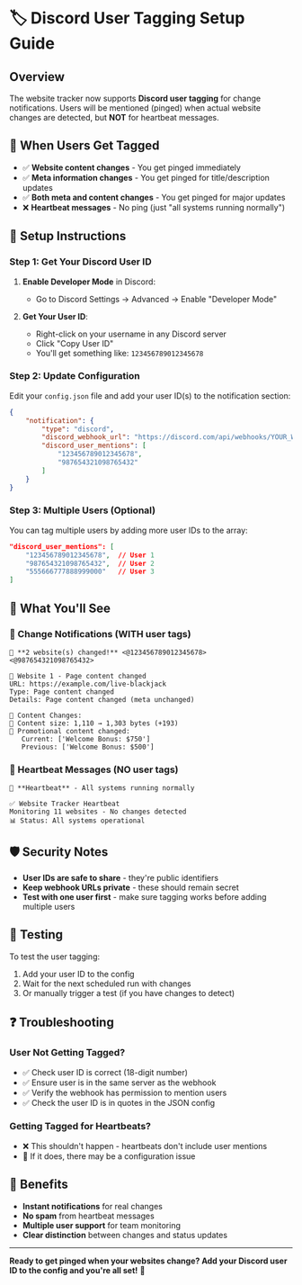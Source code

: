 # 🏷️ Discord User Tagging Setup Guide

## Overview
The website tracker now supports **Discord user tagging** for change notifications. Users will be mentioned (pinged) when actual website changes are detected, but **NOT** for heartbeat messages.

## 🎯 When Users Get Tagged
- ✅ **Website content changes** - You get pinged immediately
- ✅ **Meta information changes** - You get pinged for title/description updates  
- ✅ **Both meta and content changes** - You get pinged for major updates
- ❌ **Heartbeat messages** - No ping (just "all systems running normally")

## 🔧 Setup Instructions

### Step 1: Get Your Discord User ID
1. **Enable Developer Mode** in Discord:
   - Go to Discord Settings → Advanced → Enable "Developer Mode"

2. **Get Your User ID**:
   - Right-click on your username in any Discord server
   - Click "Copy User ID"
   - You'll get something like: `123456789012345678`

### Step 2: Update Configuration
Edit your `config.json` file and add your user ID(s) to the notification section:

```json
{
    "notification": {
        "type": "discord",
        "discord_webhook_url": "https://discord.com/api/webhooks/YOUR_WEBHOOK_URL",
        "discord_user_mentions": [
            "123456789012345678",
            "987654321098765432"
        ]
    }
}
```

### Step 3: Multiple Users (Optional)
You can tag multiple users by adding more user IDs to the array:

```json
"discord_user_mentions": [
    "123456789012345678",  // User 1
    "987654321098765432",  // User 2  
    "555666777888999000"   // User 3
]
```

## 📱 What You'll See

### 🚨 Change Notifications (WITH user tags)
```
🚨 **2 website(s) changed!** <@123456789012345678> <@987654321098765432>

📄 Website 1 - Page content changed
URL: https://example.com/live-blackjack
Type: Page content changed
Details: Page content changed (meta unchanged)

📸 Content Changes:
📏 Content size: 1,110 → 1,303 bytes (+193)
🎯 Promotional content changed:
   Current: ['Welcome Bonus: $750']
   Previous: ['Welcome Bonus: $500']
```

### 💙 Heartbeat Messages (NO user tags)
```
💙 **Heartbeat** - All systems running normally

✅ Website Tracker Heartbeat
Monitoring 11 websites - No changes detected
📊 Status: All systems operational
```

## 🛡️ Security Notes
- **User IDs are safe to share** - they're public identifiers
- **Keep webhook URLs private** - these should remain secret
- **Test with one user first** - make sure tagging works before adding multiple users

## 🧪 Testing
To test the user tagging:
1. Add your user ID to the config
2. Wait for the next scheduled run with changes
3. Or manually trigger a test (if you have changes to detect)

## ❓ Troubleshooting

### User Not Getting Tagged?
- ✅ Check user ID is correct (18-digit number)
- ✅ Ensure user is in the same server as the webhook
- ✅ Verify the webhook has permission to mention users
- ✅ Check the user ID is in quotes in the JSON config

### Getting Tagged for Heartbeats?
- ❌ This shouldn't happen - heartbeats don't include user mentions
- 🔧 If it does, there may be a configuration issue

## 🎉 Benefits
- **Instant notifications** for real changes
- **No spam** from heartbeat messages  
- **Multiple user support** for team monitoring
- **Clear distinction** between changes and status updates

---

**Ready to get pinged when your websites change? Add your Discord user ID to the config and you're all set!** 🚀
